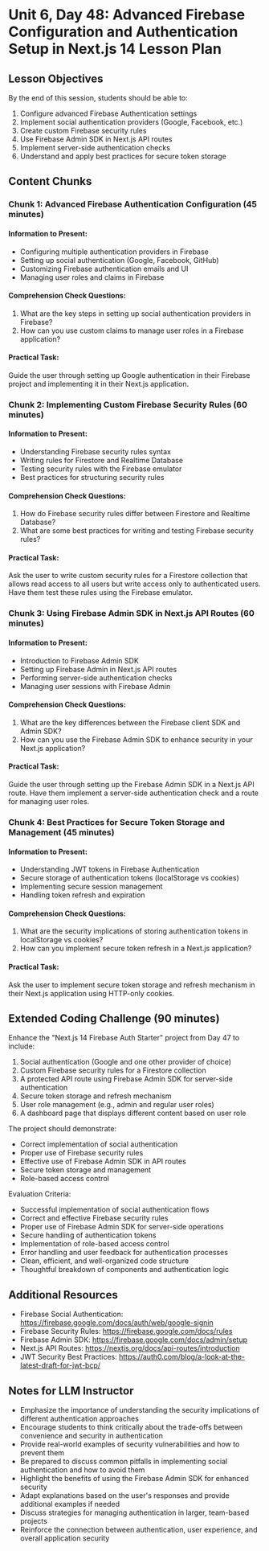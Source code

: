 # Unit 6, Day 48: Advanced Firebase Configuration and Authentication Setup in Next.js 14 Lesson Plan

## Lesson Objectives
By the end of this session, students should be able to:
1. Configure advanced Firebase Authentication settings
2. Implement social authentication providers (Google, Facebook, etc.)
3. Create custom Firebase security rules
4. Use Firebase Admin SDK in Next.js API routes
5. Implement server-side authentication checks
6. Understand and apply best practices for secure token storage

## Content Chunks

### Chunk 1: Advanced Firebase Authentication Configuration (45 minutes)

#### Information to Present:
- Configuring multiple authentication providers in Firebase
- Setting up social authentication (Google, Facebook, GitHub)
- Customizing Firebase authentication emails and UI
- Managing user roles and claims in Firebase

#### Comprehension Check Questions:
1. What are the key steps in setting up social authentication providers in Firebase?
2. How can you use custom claims to manage user roles in a Firebase application?

#### Practical Task:
Guide the user through setting up Google authentication in their Firebase project and implementing it in their Next.js application.

### Chunk 2: Implementing Custom Firebase Security Rules (60 minutes)

#### Information to Present:
- Understanding Firebase security rules syntax
- Writing rules for Firestore and Realtime Database
- Testing security rules with the Firebase emulator
- Best practices for structuring security rules

#### Comprehension Check Questions:
1. How do Firebase security rules differ between Firestore and Realtime Database?
2. What are some best practices for writing and testing Firebase security rules?

#### Practical Task:
Ask the user to write custom security rules for a Firestore collection that allows read access to all users but write access only to authenticated users. Have them test these rules using the Firebase emulator.

### Chunk 3: Using Firebase Admin SDK in Next.js API Routes (60 minutes)

#### Information to Present:
- Introduction to Firebase Admin SDK
- Setting up Firebase Admin in Next.js API routes
- Performing server-side authentication checks
- Managing user sessions with Firebase Admin

#### Comprehension Check Questions:
1. What are the key differences between the Firebase client SDK and Admin SDK?
2. How can you use the Firebase Admin SDK to enhance security in your Next.js application?

#### Practical Task:
Guide the user through setting up the Firebase Admin SDK in a Next.js API route. Have them implement a server-side authentication check and a route for managing user roles.

### Chunk 4: Best Practices for Secure Token Storage and Management (45 minutes)

#### Information to Present:
- Understanding JWT tokens in Firebase Authentication
- Secure storage of authentication tokens (localStorage vs cookies)
- Implementing secure session management
- Handling token refresh and expiration

#### Comprehension Check Questions:
1. What are the security implications of storing authentication tokens in localStorage vs cookies?
2. How can you implement secure token refresh in a Next.js application?

#### Practical Task:
Ask the user to implement secure token storage and refresh mechanism in their Next.js application using HTTP-only cookies.

## Extended Coding Challenge (90 minutes)

Enhance the "Next.js 14 Firebase Auth Starter" project from Day 47 to include:

1. Social authentication (Google and one other provider of choice)
2. Custom Firebase security rules for a Firestore collection
3. A protected API route using Firebase Admin SDK for server-side authentication
4. Secure token storage and refresh mechanism
5. User role management (e.g., admin and regular user roles)
6. A dashboard page that displays different content based on user role

The project should demonstrate:
- Correct implementation of social authentication
- Proper use of Firebase security rules
- Effective use of Firebase Admin SDK in API routes
- Secure token storage and management
- Role-based access control

Evaluation Criteria:
- Successful implementation of social authentication flows
- Correct and effective Firebase security rules
- Proper use of Firebase Admin SDK for server-side operations
- Secure handling of authentication tokens
- Implementation of role-based access control
- Error handling and user feedback for authentication processes
- Clean, efficient, and well-organized code structure
- Thoughtful breakdown of components and authentication logic

## Additional Resources
- Firebase Social Authentication: https://firebase.google.com/docs/auth/web/google-signin
- Firebase Security Rules: https://firebase.google.com/docs/rules
- Firebase Admin SDK: https://firebase.google.com/docs/admin/setup
- Next.js API Routes: https://nextjs.org/docs/api-routes/introduction
- JWT Security Best Practices: https://auth0.com/blog/a-look-at-the-latest-draft-for-jwt-bcp/

## Notes for LLM Instructor
- Emphasize the importance of understanding the security implications of different authentication approaches
- Encourage students to think critically about the trade-offs between convenience and security in authentication
- Provide real-world examples of security vulnerabilities and how to prevent them
- Be prepared to discuss common pitfalls in implementing social authentication and how to avoid them
- Highlight the benefits of using the Firebase Admin SDK for enhanced security
- Adapt explanations based on the user's responses and provide additional examples if needed
- Discuss strategies for managing authentication in larger, team-based projects
- Reinforce the connection between authentication, user experience, and overall application security
